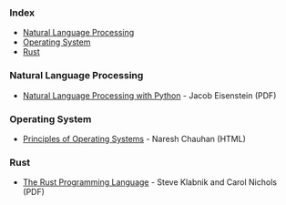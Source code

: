 ### Index

* [Natural Language Processing](#natural-language-processing)
* [Operating System](#operating-system)
* [Rust](#rust)


### Natural Language Processing

* [Natural Language Processing with Python](https://cseweb.ucsd.edu/~nnakashole/teaching/eisenstein-nov18.pdf) - Jacob Eisenstein (PDF)


### Operating System

* [Principles of Operating Systems](https://pdfcoffee.com/qdownload/principles-of-operating-systems-pdf-free.html) - Naresh Chauhan (HTML)


### Rust

* [The Rust Programming Language](https://dl.ebooksworld.ir/motoman/No.Starch.Press.The.Rust.Programming.Language.www.EBooksWorld.ir.pdf) - Steve Klabnik and Carol Nichols (PDF)


